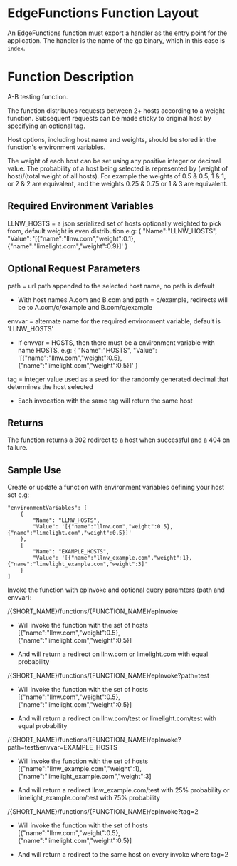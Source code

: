 # EdgeFunctions Function Layout

An EdgeFunctions function must export a handler as the entry point for the application. The handler is the name of the go binary, which in this case is `index`.

# Function Description

A-B testing function.

The function distributes requests between 2+ hosts according to a weight function.
Subsequent requests can be made sticky to original host by specifying an optional tag.

Host options, including host name and weights, should be stored in the function's environment variables.

The weight of each host can be set using any positive integer or decimal value. 
The probability of a host being selected is represented by (weight of host)/(total weight of all hosts).
For example the weights of 0.5 & 0.5, 1 & 1, or 2 & 2 are equivalent, and the weights 0.25 & 0.75 or 1 & 3 are equivalent.

## Required Environment Variables

LLNW_HOSTS = a json serialized set of hosts optionally weighted to pick from, default weight is even distribution
e.g:
{
    "Name":"LLNW_HOSTS",
    "Value": '[{"name":"llnw.com","weight":0.1},{"name":"limelight.com","weight":0.9}]'
}

## Optional Request Parameters

path = url path appended to the selected host name, no path is default
* With host names A.com and B.com and path = c/example, redirects will be to A.com/c/example and B.com/c/example

envvar = alternate name for the required environment variable, default is 'LLNW_HOSTS'
* If envvar = HOSTS, then there must be a environment variable with name HOSTS, e.g: 
    {
        "Name":"HOSTS",
        "Value": '[{"name":"llnw.com","weight":0.5},{"name":"limelight.com","weight":0.5}]'
    }

tag = integer value used as a seed for the randomly generated decimal that determines the host selected
* Each invocation with the same tag will return the same host
  

## Returns

The function returns a 302 redirect to a host when successful and a 404 on failure.


## Sample Use

Create or update a function with environment variables defining your host set
e.g:

    "environmentVariables": [
        {
            "Name": "LLNW_HOSTS",
            "Value": '[{"name":"llnw.com","weight":0.5},{"name":"limelight.com","weight":0.5}]'
        },		
        {
            "Name": "EXAMPLE_HOSTS",
            "Value": '[{"name":"llnw_example.com","weight":1},{"name":"limelight_example.com","weight":3]'
        }
    ]


Invoke the function with epInvoke and optional query paramters (path and envvar):

/{SHORT_NAME}/functions/{FUNCTION_NAME}/epInvoke 

* Will invoke the function with the set of hosts [{"name":"llnw.com","weight":0.5},{"name":"limelight.com","weight":0.5}]

* And will return a redirect on llnw.com or limelight.com with equal probability


/{SHORT_NAME}/functions/{FUNCTION_NAME}/epInvoke?path=test

* Will invoke the function with the set of hosts [{"name":"llnw.com","weight":0.5},{"name":"limelight.com","weight":0.5}]

* And will return a redirect on llnw.com/test or limelight.com/test with equal probability


/{SHORT_NAME}/functions/{FUNCTION_NAME}/epInvoke?path=test&envvar=EXAMPLE_HOSTS

* Will invoke the function with the set of hosts [{"name":"llnw_example.com","weight":1},{"name":"limelight_example.com","weight":3]

* And will return a redirect llnw_example.com/test with 25% probability or limelight_example.com/test with 75% probability

/{SHORT_NAME}/functions/{FUNCTION_NAME}/epInvoke?tag=2

* Will invoke the function with the set of hosts [{"name":"llnw.com","weight":0.5},{"name":"limelight.com","weight":0.5}]

* And will return a redirect to the same host on every invoke where tag=2